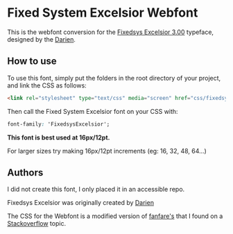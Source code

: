 # Fixed System Excelsior Webfont

This is the webfont conversion for the [Fixedsys Excelsior 3.00](http://www.fixedsysexcelsior.com/) typeface, designed by the [Darien](http://www.fixedsysexcelsior.com/contact.htm).


## How to use

To use this font, simply put the folders in the root directory of your project, and link the CSS as follows:

```html
<link rel="stylesheet" type="text/css" media="screen" href="css/fixedsys-excelsior.css" />
```

Then call the Fixed System Excelsior font on your CSS with:

```css
font-family: 'FixedsysExcelsior';
```

**This font is best used at 16px/12pt.**

For larger sizes try making 16px/12pt increments (eg: 16, 32, 48, 64...)


## Authors

I did not create this font, I only placed it in an accessible repo.

Fixedsys Excelsior was originally created by [Darien](http://www.fixedsysexcelsior.com/contact.htm)

The CSS for the Webfont is a modified version of [fanfare's](http://stackoverflow.com/a/16973177) that I found on a [Stackoverflow](http://stackoverflow.com/questions/3689426/fixedsys-terminal-fonts) topic.

